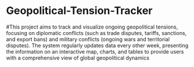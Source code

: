 # Geopolitical-Tension-Tracker
#This project aims to track and visualize ongoing geopolitical tensions, focusing on diplomatic conflicts (such as trade disputes, tariffs, sanctions, and export bans) and military conflicts (ongoing wars and territorial disputes). The system regularly updates data every other week, presenting the information on an interactive map, charts, and tables to provide users with a comprehensive view of global geopolitical dynamics
